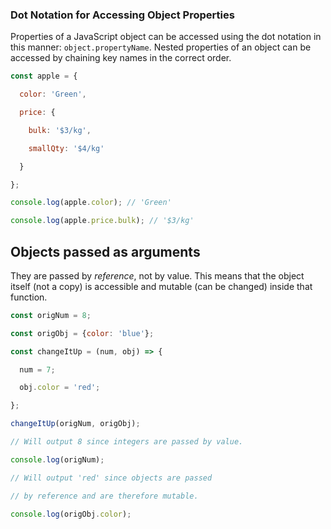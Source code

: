 ### Dot Notation for Accessing Object Properties

Properties of a JavaScript object can be accessed using the dot notation in this manner: `object.propertyName`. Nested properties of an object can be accessed by chaining key names in the correct order.

```JavaScript
const apple = { 

  color: 'Green',

  price: {

    bulk: '$3/kg',

    smallQty: '$4/kg'

  }

};

console.log(apple.color); // 'Green'

console.log(apple.price.bulk); // '$3/kg'
```

## Objects passed as arguments
They are passed by _reference_, not by value. This means that the object itself (not a copy) is accessible and mutable (can be changed) inside that function.

```JavaScript
const origNum = 8;

const origObj = {color: 'blue'};

const changeItUp = (num, obj) => {

  num = 7;

  obj.color = 'red';

};

changeItUp(origNum, origObj);

// Will output 8 since integers are passed by value.

console.log(origNum);

// Will output 'red' since objects are passed 

// by reference and are therefore mutable.

console.log(origObj.color);
```